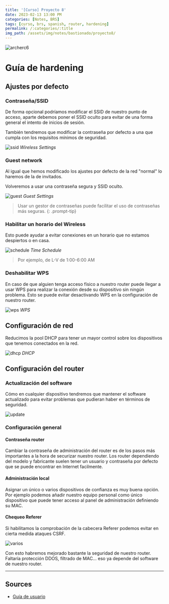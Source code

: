 ```yaml
---
title: '[Curso] Proyecto 8'
date: 2023-02-13 13:00 PM
categories: [Notes, BRS]
tags: [curso, brs, spanish, router, hardening]
permalink: /:categories/:title
img_path: /assets/img/notes/bastionado/proyecto8/
---
```


![archerc6](archerc6.png) 

# Guía de hardening

## Ajustes por defecto

### Contraseña/SSID

De forma opcional podríamos modificar el SSID de nuestro punto de acceso, aparte debemos poner el SSID oculto para evitar de una forma general el intento de inicios de sesión.

También tendremos que modificar la contraseña por defecto a una que cumpla con los requisitos mínimos de seguridad.

![ssid](ssid.png) 
_Wireless Settings_

### Guest network

Al igual que hemos modificado los ajustes por defecto de la red "normal" lo haremos de la de invitados.

Volveremos a usar una contraseña segura y SSID oculto.

![guest](guest.png) 
_Guest Settings_

> Usar un gestor de contraseñas puede facilitar el uso de contraseñas más seguras.
{: .prompt-tip}

### Habilitar un horario del Wireless

Esto puede ayudar a evitar conexiones en un horario que no estamos despiertos o en casa.

![schedule](schedule.png)
_Time Schedule_

> Por ejemplo, de L-V de 1:00-6:00 AM

### Deshabilitar WPS

En caso de que alguien tenga acceso físico a nuestro router puede llegar a usar WPS para realizar la conexión desde su dispositivo sin ningún problema. Esto se puede evitar desactivando WPS en la configuración de nuestro router.

![wps](wps.png)
_WPS_

## Configuración de red

Reducimos la pool DHCP para tener un mayor control sobre los dispositivos que tenemos conectados en la red.

![dhcp](dhcp.png) 
_DHCP_

## Configuración del router

### Actualización del software

Cómo en cualquier dispositivo tendremos que mantener el software actualizado para evitar problemas que pudieran haber en términos de seguridad.

![update](updates.png) 

### Configuración general

#### Contraseña router

Cambiar la contraseña de administración del router es de los pasos más importantes a la hora de securizar nuestro router. Los router dependiendo del modelo y fabricante suelen tener un usuario y contraseña por defecto que se puede encontrar en Internet facilmente.

#### Administración local 

Asignar un único o varios dispositivos de confianza es muy buena opción. Por ejemplo podemos añadir nuestro equipo personal como único dispositivo que puede tener acceso al panel de administración definiendo su MAC.

#### Chequeo Referer

Si habilitamos la comprobación de la cabecera Referer podemos evitar en cierta medida ataques CSRF.
 
![varios](varios.png) 

Con esto habremos mejorado bastante la seguridad de nuestro router. Faltaría protección DDOS, filtrado de MAC... eso ya depende del software de nuestro router.

---

## Sources

- [Guía de usuario](https://www.tp-link.com/us/user-guides/Archer-A6&C6_V2/)
